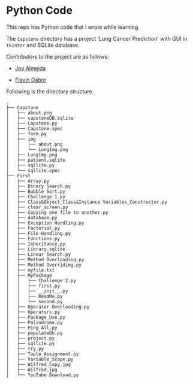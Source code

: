# Python Code

This repo has Python code that I wrote while learning.

The `Capstone` directory has a project 'Lung Cancer Prediction' with GUI in `tkinter` and SQLite database.

Contributors to the project are as follows:

* [Joy Almeida](https://github.com/j0sal)
    
* [Flavin Dabre](https://www.linkedin.com/in/flavin-dabre-673940215/)
    

Following is the directory structure.

```plaintext
.
├── Capstone
│   ├── about.png
│   ├── capstoneDB.sqlite
│   ├── Capstone.py
│   ├── Capstone.spec
│   ├── form.py
│   ├── img
│   │   ├── about.png
│   │   └── LungImg.png
│   ├── LungImg.png
│   ├── patient.sqlite
│   ├── sqllite.py
│   └── sqllite.spec
├── First
│   ├── Array.py
│   ├── Binary Search.py
│   ├── Bubble Sort.py
│   ├── Challenge 1.py
│   ├── Class&Object_Class&Instance Variables_Constructor.py
│   ├── clear_screen.py
│   ├── Copying one file to another.py
│   ├── database.py
│   ├── Exception Handling.py
│   ├── Factorial.py
│   ├── File Handling.py
│   ├── Functions.py
│   ├── Inheritance.py
│   ├── Library.sqlite
│   ├── Linear Search.py
│   ├── Method Overloading.py
│   ├── Method Overriding.py
│   ├── myfile.txt
│   ├── MyPackage
│   │   ├── Challenge 2.py
│   │   ├── first.py
│   │   ├── __init__.py
│   │   ├── ReadMe.py
│   │   └── second.py
│   ├── Operator Overloading.py
│   ├── Operators.py
│   ├── Package_Use.py
│   ├── Palindrome.py
│   ├── Ping All.py
│   ├── populateDb.py
│   ├── project.py
│   ├── sqllite.py
│   ├── try.py
│   ├── Tuple Assignment.py
│   ├── Variable_Scope.py
│   ├── Wilfred_Copy.jpg
│   ├── Wilfred.jpg
│   └── YouTube Download.py
```
